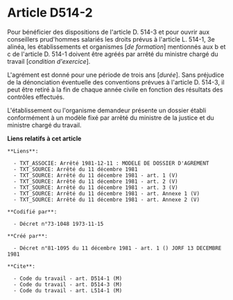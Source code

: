 # Article D514-2

Pour bénéficier des dispositions de l'article D. 514-3 et pour ouvrir aux conseillers prud'hommes salariés les droits prévus
à l'article L. 514-1, 3e alinéa, les établissements et organismes [*de formation*] mentionnés aux b et c de l'article D.
514-1 doivent être agréés par arrêté du ministre chargé du travail [*condition d'exercice*].

L'agrément est donné pour une période de trois ans [*durée*]. Sans préjudice de la dénonciation éventuelle des conventions
prévues à l'article D. 514-3, il peut être retiré à la fin de chaque année civile en fonction des résultats des contrôles
effectués.

L'établissement ou l'organisme demandeur présente un dossier établi conformément à un modèle fixé par arrêté du ministre de
la justice et du ministre chargé du travail.

**Liens relatifs à cet article**

	**Liens**:

	  - TXT_ASSOCIE: Arrêté 1981-12-11 : MODELE DE DOSSIER D'AGREMENT
	  - TXT_SOURCE: Arrêté du 11 décembre 1981
	  - TXT_SOURCE: Arrêté du 11 décembre 1981 - art. 1 (V)
	  - TXT_SOURCE: Arrêté du 11 décembre 1981 - art. 2 (V)
	  - TXT_SOURCE: Arrêté du 11 décembre 1981 - art. 3 (V)
	  - TXT_SOURCE: Arrêté du 11 décembre 1981 - art. Annexe 1 (V)
	  - TXT_SOURCE: Arrêté du 11 décembre 1981 - art. Annexe 2 (V)

	**Codifié par**:

	  - Décret n°73-1048 1973-11-15

	**Créé par**:

	  - Décret n°81-1095 du 11 décembre 1981 - art. 1 () JORF 13 DECEMBRE 1981

	**Cite**:

	  - Code du travail - art. D514-1 (M)
	  - Code du travail - art. D514-3 (M)
	  - Code du travail - art. L514-1 (M)
